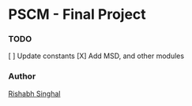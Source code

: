 # PSCM - Final Project


### TODO

[ ] Update constants
[X] Add MSD, and other modules


### Author

[Rishabh Singhal](https://rish-singhal.github.io)
